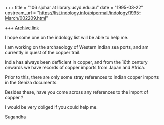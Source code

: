 +++
title = "106 sjohar at library.usyd.edu.au"
date = "1995-03-22"
upstream_url = "https://list.indology.info/pipermail/indology/1995-March/002209.html"

+++
[Archive link](https://list.indology.info/pipermail/indology/1995-March/002209.html)


I hope some one on the indology list will be able to help me.

I am working on the archaeology of Western Indian sea ports, and am
currently in quest of the copper trail.

India has always been defficient in copper, and from the 16th century
onwards we have records of copper imports from Japan and Africa.

Prior to this, there are only some stray references to Indian copper imports
in the Geniza documents.

Besides these, have you come across any references to the import of copper ?

I would be very obliged if you could help me.

Sugandha






